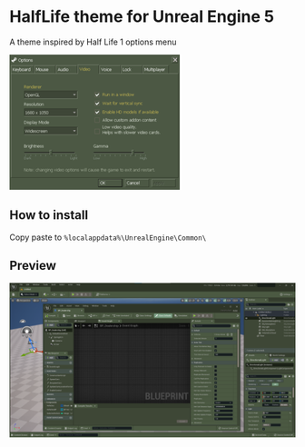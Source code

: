 
# HalfLife theme for Unreal Engine 5

A theme inspired by Half Life 1 options menu

![](images/hl_options.png)


## How to install

Copy paste to `%localappdata%\UnrealEngine\Common\`


## Preview

![](images/screenshot.png)